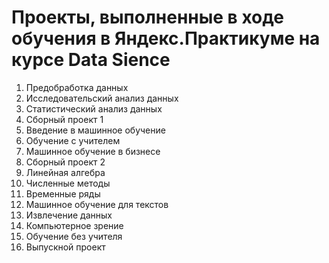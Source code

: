 # Проекты, выполненные в ходе обучения в Яндекс.Практикуме на курсе Data Sience

1. Предобработка данных
2. Исследовательский анализ данных
3. Статистический анализ данных
4. Сборный проект 1
5. Введение в машинное обучение
6. Обучение с учителем
7. Машинное обучение в бизнесе
8. Сборный проект 2
9. Линейная алгебра
10. Численные методы
11. Временные ряды
12. Машинное обучение для текстов
13. Извлечение данных
14. Компьютерное зрение
15. Обучение без учителя
16. Выпускной проект
